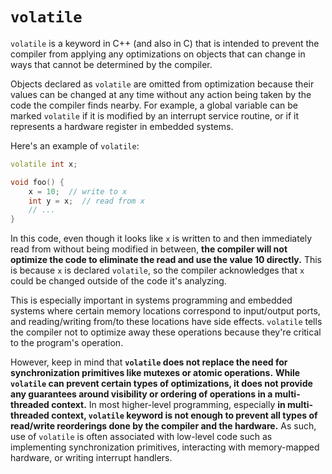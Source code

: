 # `volatile`

`volatile` is a keyword in C++ (and also in C) that is intended to prevent the compiler from applying any optimizations on objects that can change in ways that cannot be determined by the compiler.

Objects declared as `volatile` are omitted from optimization because their values can be changed at any time without any action being taken by the code the compiler finds nearby. For example, a global variable can be marked `volatile` if it is modified by an interrupt service routine, or if it represents a hardware register in embedded systems.

Here's an example of `volatile`:

```cpp
volatile int x;

void foo() {
    x = 10;  // write to x
    int y = x;  // read from x
    // ...
}
```

In this code, even though it looks like `x` is written to and then immediately read from without being modified in between, **the compiler will not optimize the code to eliminate the read and use the value 10 directly.** This is because `x` is declared `volatile`, so the compiler acknowledges that `x` could be changed outside of the code it's analyzing.

This is especially important in systems programming and embedded systems where certain memory locations correspond to input/output ports, and reading/writing from/to these locations have side effects. `volatile` tells the compiler not to optimize away these operations because they're critical to the program's operation.

However, keep in mind that **`volatile` does not replace the need for synchronization primitives like mutexes or atomic operations.** **While `volatile` can prevent certain types of optimizations, it does not provide any guarantees around visibility or ordering of operations in a multi-threaded context.** In most higher-level programming, especially **in multi-threaded context, `volatile` keyword is not enough to prevent all types of read/write reorderings done by the compiler and the hardware.** As such, use of `volatile` is often associated with low-level code such as implementing synchronization primitives, interacting with memory-mapped hardware, or writing interrupt handlers.